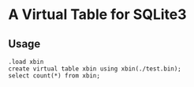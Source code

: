 # A  Virtual Table for SQLite3

## Usage

```sqlite
.load xbin
create virtual table xbin using xbin(./test.bin);
select count(*) from xbin;
```

